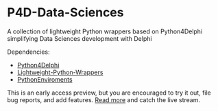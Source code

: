 # P4D-Data-Sciences
A collection of lightweight Python wrappers based on Python4Delphi simplifying Data Sciences development with Delphi

Dependencies:
* [Python4Delphi](https://github.com/Embarcadero/python4delphi)
* [Lightweight-Python-Wrappers](https://github.com/Embarcadero/Lightweight-Python-Wrappers)
* [PythonEnviroments](https://github.com/Embarcadero/PythonEnviroments)

This is an early access preview, but you are encouraged to try it out, file bug reports, and add features. [Read more](https://blogs.embarcadero.com/?p=145025) and catch the live stream.
